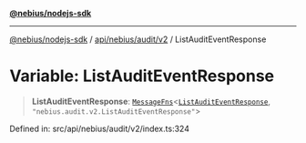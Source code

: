 [**@nebius/nodejs-sdk**](../../../../../README.md)

---

[@nebius/nodejs-sdk](../../../../../README.md) / [api/nebius/audit/v2](../README.md) / ListAuditEventResponse

# Variable: ListAuditEventResponse

> **ListAuditEventResponse**: [`MessageFns`](../../../../../runtime/protos/core/interfaces/MessageFns.md)\<[`ListAuditEventResponse`](../interfaces/ListAuditEventResponse.md), `"nebius.audit.v2.ListAuditEventResponse"`\>

Defined in: src/api/nebius/audit/v2/index.ts:324
